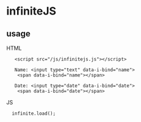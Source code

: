 # infiniteJS
## usage
HTML
```
   <script src="/js/infinitejs.js"></script>
   
   Name: <input type="text" data-i-bind="name">
    <span data-i-bind="name"></span>
   
   Date: <input type="date" data-i-bind="date">
    <span data-i-bind="date"></span>
```
JS
```
  infinite.load();
```
